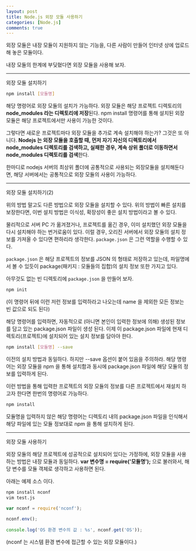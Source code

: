 ```yaml
---
layout: post
title: Node.js 외장 모듈 사용하기
categories: [Node.js]
comments: true
---
```


외장 모듈은 내장 모듈이 지원하지 않는 기능을, 다른 사람이 만들어 인터넷 상에 업로드 해 놓은 모듈이다.

내장 모듈의 한계에 부딪혔다면 외장 모듈을 사용해 보자.

----------------



외장 모듈 설치하기

``` bash
npm install [모듈명]
```

해당 명령어로 외장 모듈의 설치가 가능하다.
외장 모듈은 해당 프로젝트 디렉토리의 **node_modules 라는 디렉토리에 저장**된다.
npm install 명령어를 통해 설치된 외장 모듈은 해당 프로젝트에서만 사용이 가능한 것이다.

그렇다면 새로운 프로젝트마다 외장 모듈을 추가로 계속 설치해야 하는가? 그것은 또 아니다.
**Nodejs 는 외장 모듈을 호출할 때, 먼저 자기 자신의 디렉토리에서 node_modules 디렉토리를 검색하고, 실패한 경우, 계속 상위 폴더로 이동하면서 node_modules 디렉토리를 검색**한다.

한마디로 nodejs 서버의 최상위 폴더에 공통적으로 사용되는 외장모듈을 설치해둔다면, 해당 서버에서는 공통적으로 외장 모듈의 사용이 가능하다.

--------------------

외장 모듈 설치하기(2)

위의 방법 말고도 다른 방법으로 외장 모듈을 설치할 수 있다. 위의 방법이 빠른 설치를 보장한다면, 이번 설치 방법은 이식성, 확장성이 좋은 설치 방법이라고 볼 수 있다.

물리적으로 서버 PC 가 옮겨졌거나, 프로젝트를 옮긴 경우, 이미 설치했던 외장 모듈을 다시 설치해야 하는 번거로움이 있다. 이럴 경우, 오리진 서버에서 외장 모듈의 설치 정보를 가져올 수 있다면 편하리라 생각한다. `package.json` 은 그런 역할을 수행할 수 있다.

`package.json` 은 해당 프로젝트의 정보를 JSON 의 형태로 저장하고 있는데, 파일명에서 볼 수 있듯이 package(패키지 : 모듈들의 집합)의 설치 정보 또한 가지고 있다.

아무것도 없는 빈 디렉토리에 `package.json` 을 만들어 보자.

``` bash
npm init
```

(이 명령어 뒤에 이런 저런 정보를 입력하라고 나오는데 name 을 제외한 모든 정보는 빈 값으로 되도 된다)

해당 명령어를 입력하면, 자동적으로 (아니면 본인이 입력한 정보에 의해) 생성된 정보를 담고 있는 package.json 파일이 생성 된다. 이제 이 package.json 파일에 현재 디렉토리(프로젝트)에 설치되어 있는 설치 정보를 담아야 한다.

``` bash
npm install [모듈명] --save
```

이전의 설치 방법과 동일하다. 하지만 --save 옵션이 붙어 있음을 주의하라. 해당 명령어는 외장 모듈을 npm 을 통해 설치함과 동시에 package.json 파일에 해당 모듈의 정보를 입력하게 된다.

이런 방법을 통해 입력한 프로젝트의 외장 모듈의 정보를 다른 프로젝트에서 재설치 하고자 한다면 한번의 명령어로 가능하다.

``` bash
npm install
```

모듈명을 입력하지 않은 해당 명령어는 디렉토리 내의 package.json 파일을 인식해서 해당 파일에 있는 모듈 정보대로 npm 을 통해 설치하게 된다.

-------------------

외장 모듈 사용하기

외장 모듈의 해당 프로젝트에 성공적으로 설치되어 있다는 가정하에, 외장 모듈을 사용하는 방법은 내장 모듈과 동일하다.
**var 변수명 = require('모듈명');** 으로 불러와서, 해당 변수를 모듈 객체로 생각하고 사용하면 된다.

아래는 예제 소스 이다.

``` bash
npm install nconf
vim test.js
```

``` javascript
var nconf = require('nconf');
 
nconf.env();
 
console.log('OS 환경 변수의 값 : %s', nconf.get('OS'));
```

(nconf 는 시스템 환경 변수에 접근할 수 있는 외장 모듈이다.)
